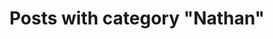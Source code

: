 ---
layout: categorypage
title: Posts with category "Nathan"
tag: Nathan
slug: nathan
categories: [Nathan]
permalink: /progress/category/nathan
robots: noindex
---